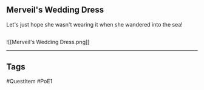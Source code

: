 ## Merveil's Wedding Dress
Let's just hope she wasn't wearing it when she wandered into the sea!
## 
![[Merveil's Wedding Dress.png]]

---
## Tags
#QuestItem
#PoE1
